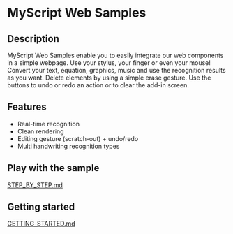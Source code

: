 # MyScript Web Samples

## Description

MyScript Web Samples enable you to easily integrate our web components in a simple webpage. Use your stylus, your finger or even your mouse! Convert your text, equation, graphics, music and use the recognition results as you want. Delete elements by using a simple erase gesture. Use the buttons to undo or redo an action or to clear the add-in screen.

## Features

* Real-time recognition
* Clean rendering
* Editing gesture (scratch-out) + undo/redo
* Multi handwriting recognition types

## Play with the sample

[STEP_BY_STEP.md](STEP_BY_STEP.md)

## Getting started

[GETTING_STARTED.md](GETTING_STARTED.md)
